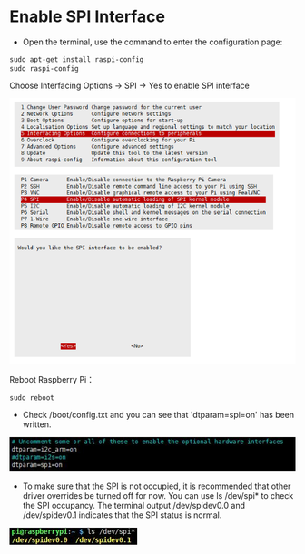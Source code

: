 # Enable SPI Interface

* Open the terminal, use the command to enter the configuration page:

```
sudo apt-get install raspi-config
sudo raspi-config
```

Choose Interfacing Options -> SPI -> Yes  to enable SPI interface

![RPI_open_spi_1.png](img/RPI_open_spi_1.png)

Reboot Raspberry Pi：

```
sudo reboot
```

* Check /boot/config.txt and you can see that 'dtparam=spi=on' has been written.

![Raspberry_Pi_SPI_config.jpg](img/Raspberry_Pi_SPI_config.jpg)

* To make sure that the SPI is not occupied, it is recommended that other driver overrides be turned off for now. You can use ls /dev/spi* to check the SPI occupancy. The terminal output /dev/spidev0.0 and /dev/spidev0.1 indicates that the SPI status is normal.

![Raspberry_Pi_SPI_test.jpg](img/Raspberry_Pi_SPI_test.jpg)